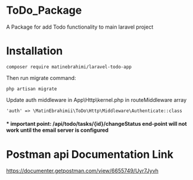 # ToDo_Package
A Package for add Todo functionality to main laravel project

# Installation
```
composer require matinebrahimi/laravel-todo-app
```
Then run migrate command:

```
php artisan migrate
```

Update auth middleware in App\Http\kernel.php in routeMiddleware array

```
'auth' => \MatinEbrahimii\ToDo\Http\Middleware\Authenticate::class
```

#### * important point: /api/todo/tasks/{id}/changeStatus end-point will not work until the email server is configured

# Postman api Documentation Link 
https://documenter.getpostman.com/view/6655749/Uyr7Jyvh


